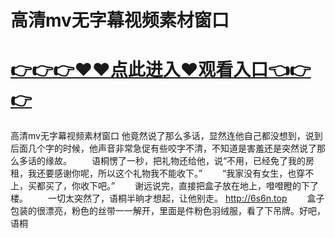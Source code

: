 # 高清mv无字幕视频素材窗口

# <a href="https://github.com/zuoyes/rugu/issues/1">👉👉👉♥♥点此进入♥观看入口👈👉👉</a>

高清mv无字幕视频素材窗口
他竟然说了那么多话，显然连他自己都没想到，说到后面几个字的时候，他声音非常急促有些咬字不清，不知道是害羞还是突然说了那么多话的缘故。
　　语桐愣了一秒，把礼物还给他，说“不用，已经免了我的房租，我还要感谢你呢，所以这个礼物我不能收下。”
　　“我家没有女生，也穿不上，买都买了，你收下吧。”
　　谢远说完，直接把盒子放在地上，噔噔瞪的下了楼。
　　一切太突然了，语桐半晌才想起，让他别走。
  http://6s6n.top
　　盒子包装的很漂亮，粉色的丝带一一解开，里面是件粉色羽绒服，看了下吊牌。好吧，语桐
